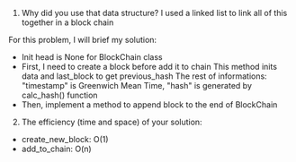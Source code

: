 1. Why did you use that data structure?
I used a linked list to link all of this together in a block chain 

For this problem, I will brief my solution: 
- Init head is None for BlockChain class 
- First, I need to create a block before add it to chain 
This method inits data and last_block to get previous_hash
The rest of informations: 
"timestamp" is Greenwich Mean Time, "hash" is generated by calc_hash() function 
- Then, implement a method to append block to the end of BlockChain 

2. The efficiency (time and space) of your solution:
- create_new_block: O(1)
- add_to_chain: O(n)

